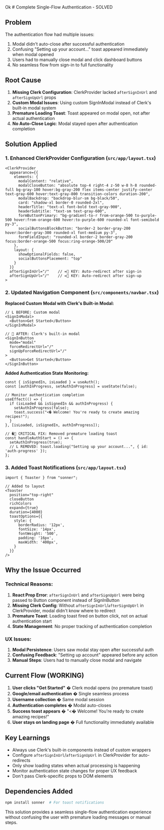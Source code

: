 Ok # Complete Single-Flow Authentication - SOLVED

## Problem
The authentication flow had multiple issues:
1. Modal didn't auto-close after successful authentication
2. Confusing "Setting up your account..." toast appeared immediately when modal opened
3. Users had to manually close modal and click dashboard buttons
4. No seamless flow from sign-in to full functionality

## Root Cause
1. **Missing Clerk Configuration**: ClerkProvider lacked `afterSignInUrl` and `afterSignUpUrl` props
2. **Custom Modal Issues**: Using custom SignInModal instead of Clerk's built-in modal system
3. **Premature Loading Toast**: Toast appeared on modal open, not after actual authentication
4. **No Auto-Close Logic**: Modal stayed open after authentication completion

## Solution Applied

### 1. Enhanced ClerkProvider Configuration (`src/app/layout.tsx`)
```tsx
<ClerkProvider
  appearance={{
    elements: {
      modalContent: "relative",
      modalCloseButton: "absolute top-4 right-4 z-50 w-8 h-8 rounded-full bg-gray-100 hover:bg-gray-200 flex items-center justify-center text-gray-600 hover:text-gray-800 transition-colors duration-200",
      modalBackdrop: "backdrop-blur-sm bg-black/50",
      card: "shadow-xl border-0 rounded-2xl",
      headerTitle: "text-xl font-bold text-gray-900",
      headerSubtitle: "text-sm text-gray-600",
      formButtonPrimary: "bg-gradient-to-r from-orange-500 to-purple-500 hover:from-orange-600 hover:to-purple-600 rounded-xl font-semibold py-3",
      socialButtonsBlockButton: "border-2 border-gray-200 hover:border-gray-300 rounded-xl font-medium py-3",
      formFieldInput: "rounded-xl border-2 border-gray-200 focus:border-orange-500 focus:ring-orange-500/20"
    },
    layout: {
      showOptionalFields: false,
      socialButtonsPlacement: "top"
    }
  }}
  afterSignInUrl="/"    // = KEY: Auto-redirect after sign-in
  afterSignUpUrl="/"    // = KEY: Auto-redirect after sign-up
>
```

### 2. Updated Navigation Component (`src/components/navbar.tsx`)
**Replaced Custom Modal with Clerk's Built-in Modal:**
```tsx
// L BEFORE: Custom modal
<SignInModal>
  <Button>Get Started</Button>
</SignInModal>

//  AFTER: Clerk's built-in modal
<SignInButton 
  mode="modal"
  forceRedirectUrl="/"
  signUpForceRedirectUrl="/"
>
  <Button>Get Started</Button>
</SignInButton>
```

**Added Authentication State Monitoring:**
```tsx
const { isSignedIn, isLoaded } = useAuth();
const [authInProgress, setAuthInProgress] = useState(false);

// Monitor authentication completion
useEffect(() => {
  if (isLoaded && isSignedIn && authInProgress) {
    setAuthInProgress(false);
    toast.success("<� Welcome! You're ready to create amazing recipes!");
  }
}, [isLoaded, isSignedIn, authInProgress]);

// � CRITICAL FIX: Removed premature loading toast
const handleAuthStart = () => {
  setAuthInProgress(true);
  // L REMOVED: toast.loading("Setting up your account...", { id: 'auth-progress' });
};
```

### 3. Added Toast Notifications (`src/app/layout.tsx`)
```tsx
import { Toaster } from "sonner";

// Added to layout
<Toaster 
  position="top-right"
  closeButton
  richColors
  expand={true}
  duration={4000}
  toastOptions={{
    style: {
      borderRadius: '12px',
      fontSize: '14px',
      fontWeight: '500',
      padding: '16px',
      maxWidth: '400px',
    }
  }}
/>
```

## Why the Issue Occurred

### Technical Reasons:
1. **React Prop Error**: `afterSignInUrl` and `afterSignUpUrl` were being passed to Button component instead of SignInButton
2. **Missing Clerk Config**: Without `afterSignInUrl`/`afterSignUpUrl` in ClerkProvider, modal didn't know where to redirect
3. **Premature Toast**: Loading toast fired on button click, not on actual authentication start
4. **State Management**: No proper tracking of authentication completion

### UX Issues:
1. **Modal Persistence**: Users saw modal stay open after successful auth
2. **Confusing Feedback**: "Setting up account" appeared before any action
3. **Manual Steps**: Users had to manually close modal and navigate

## Current Flow (WORKING)
1. **User clicks "Get Started"** � Clerk modal opens (no premature toast)
2. **Google/email authentication** � Single seamless process
3. **Username collection** � Same modal session
4. **Authentication completes** � Modal auto-closes
5. **Success toast appears** � "<� Welcome! You're ready to create amazing recipes!"
6. **User stays on landing page** � Full functionality immediately available

## Key Learnings
- Always use Clerk's built-in components instead of custom wrappers
- Configure `afterSignInUrl`/`afterSignUpUrl` in ClerkProvider for auto-redirects
- Only show loading states when actual processing is happening
- Monitor authentication state changes for proper UX feedback
- Don't pass Clerk-specific props to DOM elements

## Dependencies Added
```bash
npm install sonner  # For toast notifications
```

This solution provides a seamless single-flow authentication experience without confusing the user with premature loading messages or manual steps.